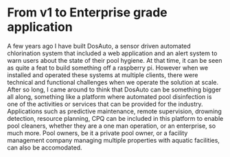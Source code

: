 <h1>From v1 to Enterprise grade application</h1>

<p>
  A few years ago I have built DosAuto, a sensor driven automated chlorination system that included a web application and an alert system to warn users about the state of their pool hygiene.  
  At that time, it can be seen as quite a feat to build something off a raspberry pi.  However when we installed and operated these systems at multiple clients, there were technical and functional challenges when we operate the solution at scale.
  After so long, I came around to think that DosAuto can be something bigger all along, something like a platform where automated pool disinfection is one of the activities or services that can be provided for the industry.
  Applications such as predictive maintenance, remote supervision, drowning detection, resource planning, CPQ can be included in this platform to enable pool cleaners, whether they are a one man operation, or an enterprise, so much more.
  Pool owners, be it a private pool owner, or a facility management company managing multiple properties with aquatic facilities, can also be accomodated.
</p>



